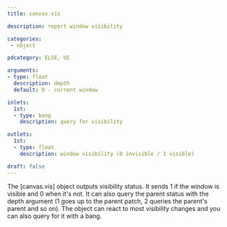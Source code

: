 ```yaml
---
title: canvas.vis

description: report window visibility

categories:
 - object

pdcategory: ELSE, UI

arguments:
- type: float
  description: depth
  default: 0 - current window

inlets:
  1st:
  - type: bang
    description: query for visibility

outlets:
  1st:
  - type: float
    description: window visibility (0 invisible / 1 visible)

draft: false
---
```


The [canvas.vis] object outputs visibility status. It sends 1 if the window is visible and 0 when it's not. It can also query the parent status with the depth argument (1 goes up to the parent patch, 2 queries the parent's parent and so on). The object can react to most visibility changes and you can also query for it with a bang.
